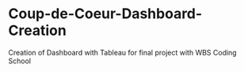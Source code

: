 # Coup-de-Coeur-Dashboard-Creation
Creation of Dashboard with Tableau for final project with WBS Coding School
